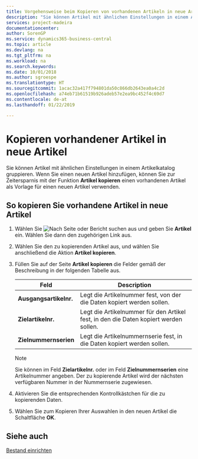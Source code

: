 ```yaml
---
title: Vorgehensweise beim Kopieren von vorhandenen Artikeln in neue Artikel
description: "Sie können Artikel mit ähnlichen Einstellungen in einem Artikelkatalog gruppieren. Wenn Sie einen neuen Artikel hinzufügen, können Sie zur Zeitersparnis mit der Option Artikel kopieren einen vorhandenen Artikel als Vorlage für einen neuen Artikel verwenden."
services: project-madeira
documentationcenter: 
author: SorenGP
ms.service: dynamics365-business-central
ms.topic: article
ms.devlang: na
ms.tgt_pltfrm: na
ms.workload: na
ms.search.keywords: 
ms.date: 10/01/2018
ms.author: sgroespe
ms.translationtype: HT
ms.sourcegitcommit: 1acac32a417f794801da50c866db2643ea0a4c2d
ms.openlocfilehash: a74eb71b61519b926adeb57e2ea9bc452f4c69d7
ms.contentlocale: de-at
ms.lasthandoff: 01/22/2019

---
```

# <a name="copy-existing-items-to-new-items"></a>Kopieren vorhandener Artikel in neue Artikel
Sie können Artikel mit ähnlichen Einstellungen in einem Artikelkatalog gruppieren. Wenn Sie einen neuen Artikel hinzufügen, können Sie zur Zeitersparnis mit der Funktion **Artikel kopieren** einen vorhandenen Artikel als Vorlage für einen neuen Artikel verwenden.  

## <a name="to-copy-existing-items-to-new-items"></a>So kopieren Sie vorhandene Artikel in neue Artikel  

1.  Wählen Sie ![Nach Seite oder Bericht suchen](../../media/ui-search/search_small.png "Symbol nach Seite oder Bericht suchen") aus und geben Sie **Artikel** ein. Wählen Sie dann den zugehörigen Link aus.  
2.  Wählen Sie den zu kopierenden Artikel aus, und wählen Sie anschließend die Aktion **Artikel kopieren**.  
3.  Füllen Sie auf der Seite **Artikel kopieren** die Felder gemäß der Beschreibung in der folgenden Tabelle aus.  

    |Feld|Description|  
    |---------------------------------|---------------------------------------|  
    |**Ausgangsartikelnr.**|Legt die Artikelnummer fest, von der die Daten kopiert werden sollen.|  
    |**Zielartikelnr.**|Legt die Artikelnummer für den Artikel fest, in den die Daten kopiert werden sollen.|  
    |**Zielnummernserien**|Legt die Artikelnummernserie fest, in die Daten kopiert werden sollen.|  

    > [!NOTE]  
    >  Sie können im Feld **Zielartikelnr.** oder im Feld **Zielnummernserien** eine Artikelnummer angeben. Der zu kopierende Artikel wird der nächsten verfügbaren Nummer in der Nummernserie zugewiesen.  

4.  Aktivieren Sie die entsprechenden Kontrollkästchen für die zu kopierenden Daten.  
5.  Wählen Sie zum Kopieren Ihrer Auswahlen in den neuen Artikel die Schaltfläche **OK**.  

## <a name="see-also"></a>Siehe auch  
[Bestand einrichten](../../inventory-setup-inventory.md)

